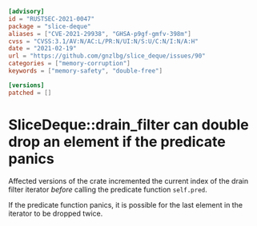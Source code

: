 ```toml
[advisory]
id = "RUSTSEC-2021-0047"
package = "slice-deque"
aliases = ["CVE-2021-29938", "GHSA-p9gf-gmfv-398m"]
cvss = "CVSS:3.1/AV:N/AC:L/PR:N/UI:N/S:U/C:N/I:N/A:H"
date = "2021-02-19"
url = "https://github.com/gnzlbg/slice_deque/issues/90"
categories = ["memory-corruption"]
keywords = ["memory-safety", "double-free"]

[versions]
patched = []
```

# SliceDeque::drain_filter can double drop an element if the predicate panics

Affected versions of the crate incremented the current index of the drain filter
iterator *before* calling the predicate function `self.pred`.

If the predicate function panics, it is possible for the last element in the
iterator to be dropped twice.
